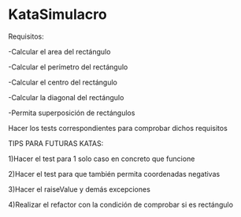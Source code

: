 # KataSimulacro

Requisitos:

-Calcular el area del rectángulo

-Calcular el perímetro del rectángulo

-Calcular el centro del rectángulo

-Calcular la diagonal del rectángulo

-Permita superposición de rectángulos

Hacer los tests correspondientes para comprobar dichos requisitos

TIPS PARA FUTURAS KATAS:

1)Hacer el test para 1 solo caso en concreto que funcione

2)Hacer el test para que también permita coordenadas negativas

3)Hacer el raiseValue y demás excepciones  

4)Realizar el refactor con la condición de comprobar si es rectángulo 
